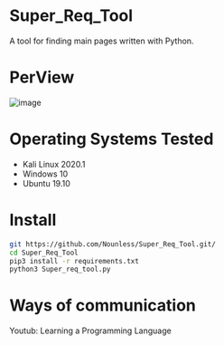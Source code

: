 # Super_Req_Tool
A tool for finding main pages written with Python.
# PerView
![image](https://user-images.githubusercontent.com/97249051/148694899-394fb986-905a-40b7-8084-21fc344f57cb.png)
# Operating Systems Tested
* Kali Linux 2020.1
* Windows 10
* Ubuntu 19.10
# Install
```bash
git https://github.com/Nounless/Super_Req_Tool.git/
cd Super_Req_Tool
pip3 install -r requirements.txt
python3 Super_req_tool.py
```
# Ways of communication
Youtub: Learning a Programming Language
